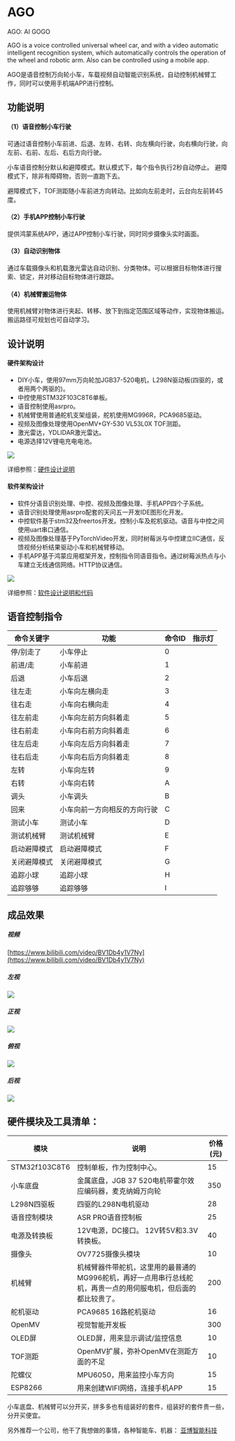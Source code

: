 # AGO
AGO: AI GOGO

AGO is a voice controlled universal wheel car, and with a video automatic intelligent recognition system, which automatically controls the operation of the wheel and robotic arm. Also can be controlled using a mobile app.

AGO是语音控制万向轮小车，车载视频自动智能识别系统，自动控制机械臂工作，同时可以使用手机端APP进行控制。

## 功能说明
#### （1）语音控制小车行驶
可通过语音控制小车前进、后退、左转、右转、向左横向行驶，向右横向行驶，向左前、右前、左后、右后方向行驶。

小车语音控制分默认和避障模式。默认模式下，每个指令执行2秒自动停止。 避障模式下，除非有障碍物，否则一直跑下去。

避障模式下，TOF测距随小车前进方向转动。比如向左前走时，云台向左前转45度。

#### （2）手机APP控制小车行驶
提供鸿蒙系统APP，通过APP控制小车行驶，同时同步摄像头实时画面。

#### （3）自动识别物体
通过车载摄像头和机载激光雷达自动识别、分类物体。可以根据目标物体进行搜索、锁定，并对移动目标物体进行跟踪。

#### （4）机械臂搬运物体
使用机械臂对物体进行夹起、转移、放下到指定范围区域等动作，实现物体搬运。搬运路径可规划也可自动学习。

## 设计说明

#### 硬件架构设计
- DIY小车，使用97mm万向轮加JGB37-520电机，L298N驱动板(四驱的，或者用两个两驱的)。
- 中控使用STM32F103C8T6单板。
- 语音控制使用asrpro。
- 机械臂使用普通舵机支架组装，舵机使用MG996R，PCA9685驱动。
- 视频及图像处理使用OpenMV+GY-530 VL53L0X TOF测距。
- 激光雷达，YDLIDAR激光雷达。
- 电源选择12V锂电充电电池。

![](hardware/integrate_archetecture.png)

详细参照：[硬件设计说明](hardware/README.md)

#### 软件架构设计
- 软件分语音识别处理、中控、视频及图像处理、手机APP四个子系统。
- 语音识别处理使用asrpro配套的天问五一开发IDE图形化开发。
- 中控软件基于stm32及freertos开发。控制小车及舵机驱动。语音与中控之间使用uart串口通信。
- 视频及图像处理基于PyTorchVideo开发，同时树莓派与中控建立IIC通信，反馈视频分析结果驱动小车和机械臂移动。
- 手机APP基于鸿蒙应用框架开发，控制指令同语音指令。通过树莓派热点与小车建立无线通信网络。HTTP协议通信。

![](software/archetecture.png)

详细参照：[软件设计说明和代码](software/README.md)

## 语音控制指令

| 命令关键字     | 功能                         | 命令ID |    指示灯|
| ------------ | --------------------------- | ------ | ------  |
| 停/别走了     | 小车停止                      |  0     |         |
| 前进/走       | 小车前进                      | 1     |         |
| 后退         | 小车后退                       |  2     |         |
| 往左走       | 小车向左横向走                  | 3     |         |
| 往右走       | 小车向右横向走                  | 4     |         |
| 往左前走     | 小车向左前方向斜着走             | 5     |         |
| 往右前走     | 小车向右前方向斜着走             | 6     |         |
| 往左后走     | 小车向左后方向斜着走             | 7     |         |
| 往右后走     | 小车向右后方向斜着走             | 8     |         |
| 左转        | 小车向左转                      | 9     |         |
| 右转        | 小车向右转                      | A     |         |
| 调头        | 小车调头                        | B     |         |
| 回来        | 小车向前一方向相反的方向行驶       | C     |         |
| 测试小车    | 测试小车                         | D     |         |
| 测试机械臂   | 测试机械臂                       | E     |         |
| 启动避障模式 | 启动避障模式                       | F     |         |
| 关闭避障模式 | 关闭避障模式                       | G     |         |
| 追踪小球    | 追踪小球                         | H     |         |
| 追踪够够    | 追踪够够                         | I     |         |

## 成品效果

##### 视频
[https://www.bilibili.com/video/BV1Db4y1V7Ny](https://www.bilibili.com/video/BV1Db4y1V7Ny)

##### 左视
![](images/AGO.png)

##### 正视
![](images/AGO_F.png)

##### 俯视
![](images/AGO_T.png)

##### 后视
![](images/AGO_B.png)


## 硬件模块及工具清单：

| 模块          | 说明                                                         | 价格(元) |
| ------------- | ------------------------------------------------------------ | -------- |
| STM32f103C8T6 | 控制单板，作为控制中心。                                        | 15       |
| 小车底盘       | 金属底盘，JGB 37 520电机带霍尔效应编码器，麦克纳姆万向轮             | 350       |
| L298N四驱板    | 四驱的L298N电机驱动                                           | 28       |
| 语音控制模块    | ASR PRO语音控制板                                             | 25       |
| 电源及转换板    | 12V电源，DC接口。 12V转5V和3.3V转换板。                         | 40       |
| 摄像头         | OV7725摄像头模块                                               | 10       |
| 机械臂         | 机械臂器件带舵机，这里用的最普通的MG996舵机，再好一点用串行总线舵机，再贵一点的用伺服电机，但后面的都比较贵了。                                               | 200       |
| 舵机驱动       | PCA9685 16路舵机驱动                                          | 16       |
| OpenMV       | 视觉智能开发板                                              | 300       |
| OLED屏       | OLED屏，用来显示调试/监控信息                                 | 10       |
| TOF测距       | OpenMV扩展，弥补OpenMV在测距方面的不足                        | 10       |
| 陀螺仪        | MPU6050，用来监控小车方向                                     | 15       |
| ESP8266        | 用来创建WIFI网络，连接手机APP                               | 15       |

小车底盘、机械臂可以分开买，拼多多也有组装好的套件，组装好的套件贵一些，分开买便宜。

另外推荐一个公司，他干了我想做的事情，各种智能车、机器： [亚博智能科技](https://www.yahboom.com)
